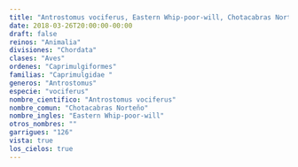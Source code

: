 ```yaml
---
title: "Antrostomus vociferus, Eastern Whip-poor-will, Chotacabras Norteño"
date: 2018-03-26T20:00:00-00:00
draft: false
reinos: "Animalia"
divisiones: "Chordata"
clases: "Aves"
ordenes: "Caprimulgiformes"
familias: "Caprimulgidae "
generos: "Antrostomus"
especie: "vociferus"
nombre_cientifico: "Antrostomus vociferus"
nombre_comun: "Chotacabras Norteño"
nombre_ingles: "Eastern Whip-poor-will"
otros_nombres: ""
garrigues: "126"
vista: true
los_cielos: true
---
```

